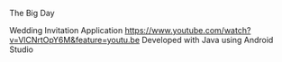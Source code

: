 The Big Day

Wedding Invitation Application https://www.youtube.com/watch?v=VlCNrtOpY6M&feature=youtu.be
Developed with Java using Android Studio
